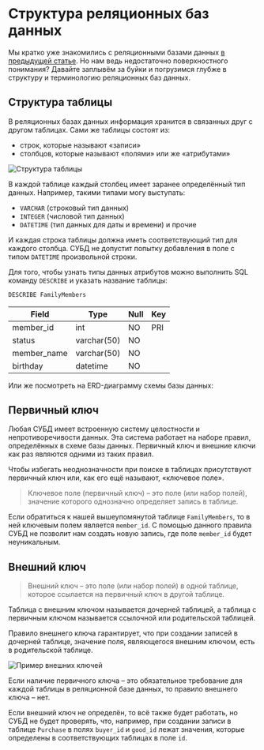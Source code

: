 # Структура реляционных баз данных

Мы кратко уже знакомились с реляционными базами данных <a href="https://sql-academy.org/guide/relation-databases" target="_blank"> в предыдущей статье</a>. Но нам ведь недостаточно
поверхностного понимания? Давайте заплывём за буйки и погрузимся глубже в структуру и терминологию
реляционных баз данных.

## Структура таблицы

В реляционных базах данных информация хранится в связанных друг с другом таблицах.
Сами же таблицы состоят из:

- строк, которые называют «записи»
- столбцов, которые называют «полями» или же «атрибутами»

![Структура таблицы](https://sql-academy.org/static/guidePage/structure-of-relation-databases/ru_structure_db.png "Структура таблицы")

В каждой таблице каждый столбец имеет заранее определённый тип данных. Например, такими типами могу выступать:

- `VARCHAR` (строковый тип данных)
- `INTEGER` (числовой тип данных)
- `DATETIME` (тип данных для даты и времени) и прочие

И каждая строка таблицы должна иметь соответствующий тип для каждого столбца. СУБД не допустит попытку добавления
в поле с типом `DATETIME` произвольной строки.

Для того, чтобы узнать типы данных атрибутов можно выполнить SQL команду `DESCRIBE` и указать название таблицы:

```sql
DESCRIBE FamilyMembers
```

| Field       | Type        | Null | Key |
| ----------- | ----------- | ---- | --- |
| member_id   | int         | NO   | PRI |
| status      | varchar(50) | NO   |     |
| member_name | varchar(50) | NO   |     |
| birthday    | datetime    | NO   |     |

Или же посмотреть на ERD-диаграмму схемы базы данных:

## Первичный ключ

Любая СУБД имеет встроенную систему целостности и непротиворечивости данных.
Эта система работает на наборе правил, определённых в схеме базы данных. Первичный ключ и внешние ключи как раз
являются одними из таких правил.

Чтобы избегать неоднозначности при поиске в таблицах присутствуют первичный ключ или, как его ещё называют,
«ключевое поле».

> Ключевое поле (первичный ключ) – это поле (или набор полей), значение которого однозначно определяет запись в таблице.

Если обратиться к нашей вышеупомянутой таблице `FamilyMembers`, то в ней ключевым полем является `member_id`.
С помощью данного правила СУБД не позволит нам создать новую запись, где поле `member_id` будет неуникальным.

## Внешний ключ

> Внешний ключ – это поле (или набор полей) в одной таблице, которое ссылается на первичный ключ в другой таблице.

Таблица с внешним ключом называется дочерней таблицей, а таблица с первичным ключом называется ссылочной или родительской таблицей.

Правило внешнего ключа гарантирует, что при создании записей в дочерней таблице, значение поля, являющегося внешним ключом, есть
в родительской таблице.

![Пример внешних ключей](https://sql-academy.org/static/guidePage/structure-of-relation-databases/ru_keys.png "Пример внешних ключей")

Если наличие первичного ключа – это обязательное требование для каждой таблицы в реляционной базе данных,
то правило внешнего ключа – нет.

Если внешний ключ не определён, то всё также будет работать, но СУБД
не будет проверять, что, например, при создании записи в таблице `Purchase` в полях `buyer_id` и `good_id` лежат
значения, которые определены в соответствующих таблицах в поле `id`.
